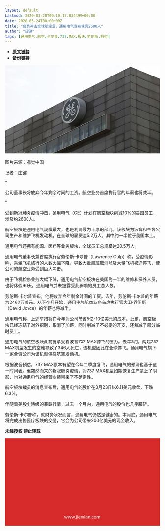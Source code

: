 ```yaml
---
layout: default
Lastmod: 2020-03-28T09:10:17.034499+00:00
date: 2020-03-24T00:00:00Z
title: "疫情冲击全球航空业，通用电气宣布裁员2600人"
author: "庄键"
tags: [通用电气,航空,卡尔普,737,MAX,板块,劳伦斯,机型]
---
```


* [**原文链接**](https://mp.weixin.qq.com/s/IKCKUaynMjlMrBwaKWuuOw)
* [**备份链接**](http://archive.today/4vYfp)


![](/images/post/1e2240b2b41d4d34ca7b9c46822f4baf.jpg)

图片来源：视觉中国

记者：庄键

“

  

公司董事长将放弃今年剩余时间的工资。航空业务首席执行官的年薪也将减半。

  

”

受到新冠肺炎疫情冲击，通用电气（GE）计划在航空板块削减10%的美国员工，涉及约2600人。

航空板块是通用电气规模最大，也是利润最为丰厚的部门。该板块为波音和空客公司生产和维护飞机发动机，在全球的雇员达5.2万人，其中约一半位于美国本土。

通用电气还拥有能源、医疗等业务板块，全球员工总规模达20.5万人。

通用电气董事长兼首席执行官劳伦斯·卡尔普（Lawrence Culp）称，受疫情影响，乘坐飞机旅行的人数大幅下降，导致大批航班取消以及大量飞机被迫停飞，使公司的航空业务受到巨大冲击。

由于飞机检修业务大幅下降，通用电气航空板块在美国约一半的维修和保养人员，也将休假90天。通用电气并未披露受此影响的员工总人数。

劳伦斯·卡尔普宣布，他将放弃今年剩余时间的工资。去年，劳伦斯·卡尔普的年薪为2460万美元。从下个月开始，通用电气航空业务首席执行官大卫·乔伊斯（David Joyce）的年薪也将减半。

通用电气称，上述举措将在今年为公司节省5亿-10亿美元的成本。此前，航空板块已经冻结了对外招聘，取消了加薪，同时削减了不必要的开支，还裁减了部分临时员工。

通用电气的航空板块此前就承受着波音737 MAX停飞的压力。去年3月，两起737 MAX机型发生的空难导致了346人死亡，该机型因此在全球停飞。通用电气旗下一家合资公司为该机型供应航空发动机。

根据波音预估，737 MAX原本有望在今年二季度复飞，通用电气的预测也基于这一时间表。但突然而来的新冠肺炎疫情，为737 MAX机型如期恢复生产蒙上了阴影，也对通用电气的经营业绩带来了不确定性。

航空板块裁员的消息宣布后，通用电气的股价在3月23日以6.11美元收盘，下跌6.3%。

伴随着美股史诗级的暴跌行情，过去一个月内，通用电气的股价也几乎腰斩。

劳伦斯·卡尔普称，就财务状况而言，通用电气仍然是健康的。本月底，通用电气将完成出售医疗板块的交易，它会为公司带来200亿美元的现金收入。

  

**未经授权 禁止转载**

  

  

![](/images/post/3ef9527fd7edfb43b0c70486c7a956af.jpg)

